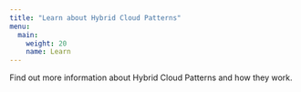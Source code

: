 ```yaml
---
title: "Learn about Hybrid Cloud Patterns"
menu:
  main:
    weight: 20
    name: Learn
---
```


Find out more information about Hybrid Cloud Patterns and how they work.
